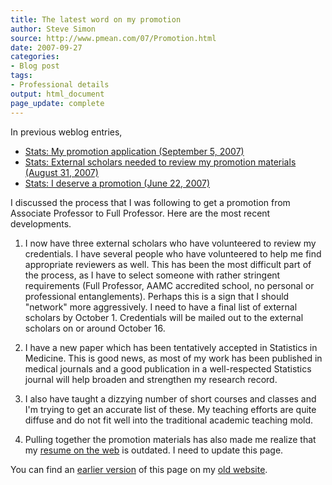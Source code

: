 ```yaml
---
title: The latest word on my promotion
author: Steve Simon
source: http://www.pmean.com/07/Promotion.html
date: 2007-09-27
categories:
- Blog post
tags:
- Professional details
output: html_document
page_update: complete
---
```

In previous weblog entries,

+ [Stats: My promotion application (September 5, 2007)][sim3]
+ [Stats: External scholars needed to review my promotion materials (August 31, 2007)][sim4]
+ [Stats: I deserve a promotion (June 22, 2007)][sim5]

I discussed the process that I was following to get a promotion from Associate Professor to Full Professor. Here are the most recent developments.

1. I now have three external scholars who have volunteered to review my credentials. I have several people who have volunteered to help me find appropriate reviewers as well. This has been the most difficult part of the process, as I have to select someone with rather stringent requirements (Full Professor, AAMC accredited school, no personal or professional entanglements). Perhaps this is a sign that I should "network" more aggressively. I need to have a final list of external scholars by October 1. Credentials will be mailed out to the external scholars on or around October 16.

2. I have a new paper which has been tentatively accepted in Statistics in Medicine. This is good news, as most of my work has been published in medical journals and a good publication in a well-respected Statistics journal will help broaden and strengthen my research record.

3. I also have taught a dizzying number of short courses and classes and I'm trying to get an accurate list of these. My teaching efforts are quite diffuse and do not fit well into the traditional academic teaching mold.

4. Pulling together the promotion materials has also made me realize that my [resume on the web][sim6] is outdated. I need to update this page.

You can find an [earlier version][sim1] of this page on my [old website][sim2].

[sim1]: http://www.pmean.com/07/Promotion.html
[sim2]: http://www.pmean.com

[sim3]: http://www.pmean.com/07/MyPromotionApplication.html
[sim4]: http://www.pmean.com/07/ExternalScholars.html
[sim5]: http://www.pmean.com/07/FacultyPromotion.html
[sim6]: http://www.pmean.com/resume.html

